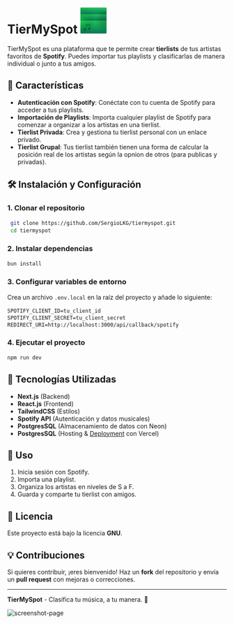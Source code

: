 # TierMySpot ![logo-tiermyspot](/public/logo-readme.svg)

TierMySpot es una plataforma que te permite crear **tierlists** de tus artistas favoritos de **Spotify**. Puedes importar tus playlists y clasificarlas de manera individual o junto a tus amigos.

## 🚀 Características

- **Autenticación con Spotify**: Conéctate con tu cuenta de Spotify para acceder a tus playlists.
- **Importación de Playlists**: Importa cualquier playlist de Spotify para comenzar a organizar a los artistas en una tierlist.
- **Tierlist Privada**: Crea y gestiona tu tierlist personal con un enlace privado.
- **Tierlist Grupal**: Tus tierlist también tienen una forma de calcular la posición real de los artistas según la opnion de otros (para publicas y privadas).

## 🛠️ Instalación y Configuración

### 1. Clonar el repositorio

```bash
 git clone https://github.com/SergioLKG/tiermyspot.git
 cd tiermyspot
```

### 2. Instalar dependencias

```bash
bun install
```

### 3. Configurar variables de entorno

Crea un archivo `.env.local` en la raíz del proyecto y añade lo siguiente:

```env
SPOTIFY_CLIENT_ID=tu_client_id
SPOTIFY_CLIENT_SECRET=tu_client_secret
REDIRECT_URI=http://localhost:3000/api/callback/spotify
```

### 4. Ejecutar el proyecto

```bash
npm run dev
```

## 🎨 Tecnologías Utilizadas

- **Next.js** (Backend)
- **React.js** (Frontend)
- **TailwindCSS** (Estilos)
- **Spotify API** (Autenticación y datos musicales)
- **PostgresSQL** (Almacenamiento de datos con Neon)
- **PostgresSQL** (Hosting & [Deployment](https://tiermyspot.vercel.app/import-playlist) con Vercel)

## 📌 Uso

1. Inicia sesión con Spotify.
2. Importa una playlist.
3. Organiza los artistas en niveles de S a F.
4. Guarda y comparte tu tierlist con amigos.

## 📜 Licencia

Este proyecto está bajo la licencia **GNU**.

## 💡 Contribuciones

Si quieres contribuir, ¡eres bienvenido! Haz un **fork** del repositorio y envía un **pull request** con mejoras o correcciones.

---
**TierMySpot** - Clasifica tu música, a tu manera. 🎵

![screenshot-page](public/screenshot.png)